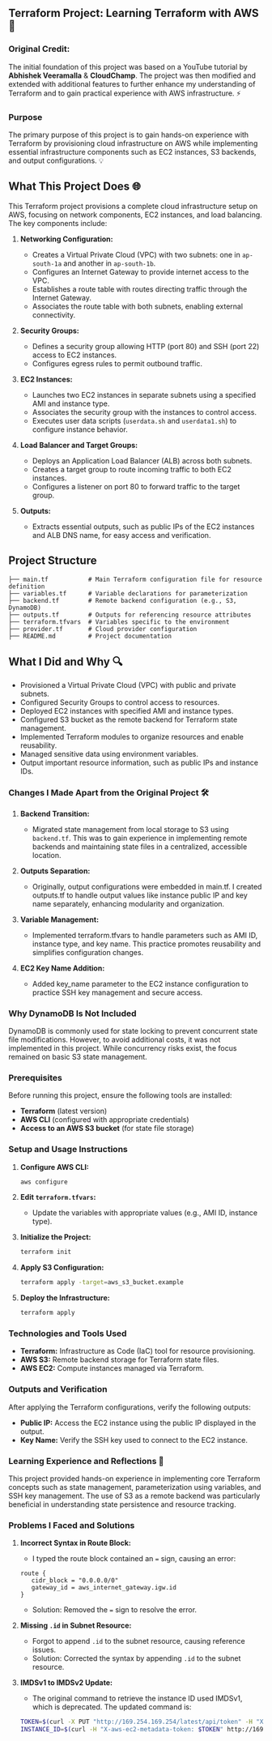 ## Terraform Project: Learning Terraform with AWS 🚀

### Original Credit: 
The initial foundation of this project was based on a YouTube tutorial by **Abhishek Veeramalla** & **CloudChamp**. The project was then modified and extended with additional features to further enhance my understanding of Terraform and to gain practical experience with AWS infrastructure. ⚡

### Purpose
The primary purpose of this project is to gain hands-on experience with Terraform by provisioning cloud infrastructure on AWS while implementing essential infrastructure components such as EC2 instances, S3 backends, and output configurations. 💡

## What This Project Does 🌐

This Terraform project provisions a complete cloud infrastructure setup on AWS, focusing on network components, EC2 instances, and load balancing. The key components include:

1. **Networking Configuration:**
   - Creates a Virtual Private Cloud (VPC) with two subnets: one in `ap-south-1a` and another in `ap-south-1b`.
   - Configures an Internet Gateway to provide internet access to the VPC.
   - Establishes a route table with routes directing traffic through the Internet Gateway.
   - Associates the route table with both subnets, enabling external connectivity.

2. **Security Groups:**
   - Defines a security group allowing HTTP (port 80) and SSH (port 22) access to EC2 instances.
   - Configures egress rules to permit outbound traffic.

3. **EC2 Instances:**
   - Launches two EC2 instances in separate subnets using a specified AMI and instance type.
   - Associates the security group with the instances to control access.
   - Executes user data scripts (`userdata.sh` and `userdata1.sh`) to configure instance behavior.

4. **Load Balancer and Target Groups:**
   - Deploys an Application Load Balancer (ALB) across both subnets.
   - Creates a target group to route incoming traffic to both EC2 instances.
   - Configures a listener on port 80 to forward traffic to the target group.

5. **Outputs:**
   - Extracts essential outputs, such as public IPs of the EC2 instances and ALB DNS name, for easy access and verification.



## Project Structure

```
├── main.tf           # Main Terraform configuration file for resource definition
├── variables.tf      # Variable declarations for parameterization
├── backend.tf        # Remote backend configuration (e.g., S3, DynamoDB)
├── outputs.tf        # Outputs for referencing resource attributes
├── terraform.tfvars  # Variables specific to the environment
├── provider.tf       # Cloud provider configuration
├── README.md         # Project documentation
```

## What I Did and Why 🔍

- Provisioned a Virtual Private Cloud (VPC) with public and private subnets.
- Configured Security Groups to control access to resources.
- Deployed EC2 instances with specified AMI and instance types.
- Configured S3 bucket as the remote backend for Terraform state management.
- Implemented Terraform modules to organize resources and enable reusability.
- Managed sensitive data using environment variables.
- Output important resource information, such as public IPs and instance IDs.

### Changes I Made Apart from the Original Project 🛠️

1. **Backend Transition:**
   - Migrated state management from local storage to S3 using `backend.tf`. This was to gain experience in implementing remote backends and maintaining state files in a centralized, accessible location.

2. **Outputs Separation:**
   - Originally, output configurations were embedded in main.tf. I created outputs.tf to handle output values like instance public IP and key name separately, enhancing modularity and organization.

3. **Variable Management:**
   - Implemented terraform.tfvars to handle parameters such as AMI ID, instance type, and key name. This practice promotes reusability and simplifies configuration changes.

4. **EC2 Key Name Addition:**
   - Added key_name parameter to the EC2 instance configuration to practice SSH key management and secure access.

### Why DynamoDB Is Not Included
DynamoDB is commonly used for state locking to prevent concurrent state file modifications. However, to avoid additional costs, it was not implemented in this project. While concurrency risks exist, the focus remained on basic S3 state management.

### Prerequisites
Before running this project, ensure the following tools are installed:
- **Terraform** (latest version)
- **AWS CLI** (configured with appropriate credentials)
- **Access to an AWS S3 bucket** (for state file storage)

### Setup and Usage Instructions
1. **Configure AWS CLI:**
   ```bash
   aws configure
   ```

2. **Edit `terraform.tfvars`:**
   - Update the variables with appropriate values (e.g., AMI ID, instance type).

3. **Initialize the Project:**
   ```bash
   terraform init
   ```

4. **Apply S3 Configuration:**
   ```bash
   terraform apply -target=aws_s3_bucket.example
   ```

5. **Deploy the Infrastructure:**
   ```bash
   terraform apply
   ```

### Technologies and Tools Used
- **Terraform:** Infrastructure as Code (IaC) tool for resource provisioning.
- **AWS S3:** Remote backend storage for Terraform state files.
- **AWS EC2:** Compute instances managed via Terraform.

### Outputs and Verification
After applying the Terraform configurations, verify the following outputs:
- **Public IP:** Access the EC2 instance using the public IP displayed in the output.
- **Key Name:** Verify the SSH key used to connect to the EC2 instance.

### Learning Experience and Reflections 🌟
This project provided hands-on experience in implementing core Terraform concepts such as state management, parameterization using variables, and SSH key management. The use of S3 as a remote backend was particularly beneficial in understanding state persistence and resource tracking.

### Problems I Faced and Solutions
1. **Incorrect Syntax in Route Block:**
   - I typed the route block contained an `=` sign, causing an error:
   ```hcl
   route {
      cidr_block = "0.0.0.0/0"
      gateway_id = aws_internet_gateway.igw.id
   }
   ```
   - Solution: Removed the `=` sign to resolve the error.

2. **Missing `.id` in Subnet Resource:**
   - Forgot to append `.id` to the subnet resource, causing reference issues.
   - Solution: Corrected the syntax by appending `.id` to the subnet resource.

3. **IMDSv1 to IMDSv2 Update:**
   - The original command to retrieve the instance ID used IMDSv1, which is deprecated. The updated command is:
   ```bash
   TOKEN=$(curl -X PUT "http://169.254.169.254/latest/api/token" -H "X-aws-ec2-metadata-token-ttl-seconds: 21600")
   INSTANCE_ID=$(curl -H "X-aws-ec2-metadata-token: $TOKEN" http://169.254.169.254/latest/meta-data/instance-id)
   ```
